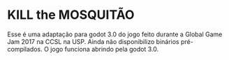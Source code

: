 # KILL the MOSQUITÃO

Esse é uma adaptação para godot 3.0 do jogo feito durante a Global Game Jam 2017 na CCSL na USP. Ainda não disponibilizo binários pré-compilados. O jogo funciona abrindo pela godot 3.0.

